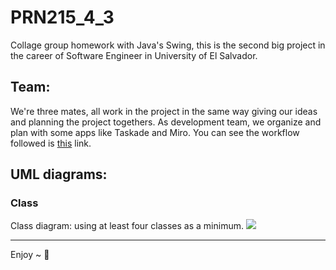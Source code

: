 # PRN215_4_3

Collage group homework with Java's Swing, this is the second big project in the career of Software Engineer in University of El Salvador.

## Team:
We're three mates, all work in the project in the same way giving our ideas and planning the project togethers. As development team, we organize and plan with some apps like Taskade and Miro. You can see the workflow followed is [this](https://miro.com/app/board/uXjVOATbF3M=/?share_link_id=640392129954) link.


## UML diagrams:

### Class
Class diagram: using at least four classes as a minimum.
<img src='https://i.imgur.com/I4inVIA.jpg'>

----
Enjoy ~ 🎍




